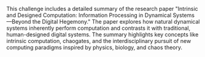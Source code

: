 This challenge includes a detailed summary of the research paper "Intrinsic and Designed Computation: Information Processing in Dynamical Systems—Beyond the Digital Hegemony." The paper explores how natural dynamical systems inherently perform computation and contrasts it with traditional, human-designed digital systems. The summary highlights key concepts like intrinsic computation, chaogates, and the interdisciplinary pursuit of new computing paradigms inspired by physics, biology, and chaos theory.
